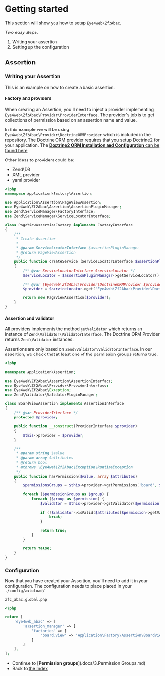 # Getting started

This section will show you how to setup `Eye4web\Zf2Abac`.

_Two easy steps:_

1. Writing your assertion
2. Setting up the configuration

## Assertion

### Writing your Assertion

This is an example on how to create a basic assertion.

#### Factory and providers

When creating an Assertion, you'll need to inject a provider implementing `Eye4web\Zf2Abac\Provider\ProviderInterface`.
The provider's job is to get collections of permission based on an assertion name and value.

In this example we will be using `Eye4web\Zf2Abac\Provider\DoctrineORMProvider` which is included in the repository.
The Doctrine ORM provider requires that you setup Doctrine2 for your application. The [**Doctrine2 ORM Installation and Configuration** can be found here](http://doctrine-orm.readthedocs.org/en/latest/reference/configuration.html).

Other ideas to providers could be:
* Zend\DB
* XML provider
* yaml provider

```php
<?php
namespace Application\Factory\Assertion;

use Application\Assertion\PageViewAssertion;
use Eye4web\Zf2Abac\Assertion\AssertionPluginManager;
use Zend\ServiceManager\FactoryInterface;
use Zend\ServiceManager\ServiceLocatorInterface;

class PageViewAssertionFactory implements FactoryInterface
{
    /**
     * Create Assertion
     *
     * @param ServiceLocatorInterface $assertionPluginManager
     * @return PageViewAssertion
     */
    public function createService (ServiceLocatorInterface $assertionPluginManager)
    {
        /** @var ServiceLocatorInterface $serviceLocator */
        $serviceLocator = $assertionPluginManager->getServiceLocator();

        /** @var \Eye4web\Zf2Abac\Provider\DoctrineORMProvider $provider */
        $provider = $serviceLocator->get('Eye4web\Zf2Abac\Provider\DoctrineORMProvider');

        return new PageViewAssertion($provider);
    }
}
```

#### Assertion and validator

All providers implements the method `getValidator` which returns an instance of `Zend\Validator\ValidatorInterface`.
The Doctrine ORM Provider returns `Zend\Validator` instances.

Assertions are only based on `Zend\Validator\ValidatorInterface`.
In our assertion, we check that at least one of the permission groups returns true.

```php
<?php

namespace Application\Assertion;

use Eye4web\Zf2Abac\Assertion\AssertionInterface;
use Eye4web\Zf2Abac\Provider\ProviderInterface;
use Eye4web\Zf2Abac\Exception;
use Zend\Validator\ValidatorPluginManager;

class BoardViewAssertion implements AssertionInterface
{
    /** @var ProviderInterface */
    protected $provider;

    public function __construct(ProviderInterface $provider)
    {
        $this->provider = $provider;
    }

    /**
     * @param string $value
     * @param array $attributes
     * @return bool
     * @throws \Eye4web\Zf2Abac\Exception\RuntimeException
     */
    public function hasPermission($value, array $attributes)
    {
        $permissionsGroups = $this->provider->getPermissions('board', $value);

        foreach ($permissionGroups as $group) {
            foreach ($group as $permission) {
                $validator = $this->provider->getValidator($permission);

                if (!$validator->isValid($attributes[$permission->getValueId()])) {
                    break;
                }

                return true;
            }
        }

        return false;
    }
}
```

### Configuration

Now that you have created your Assertion, you'll need to add it in your configuration. The configuration needs to place placed in your `./config/autoload/`

`zfc_abac.global.php`
```php
<?php

return [
    'eye4web_abac' => [
        'assertion_manager' => [
            'factories' => [
                'board.view' => 'Application\Factory\Assertion\BoardViewAssertionFactory',
            ]
        ]
    ],
];
```

* Continue to [**Permission groups**](/docs/3.Permission Groups.md)
* Back to [the Index](/docs/README.md)